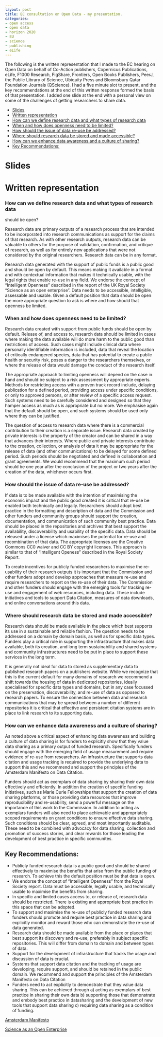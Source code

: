 ```yaml
---
layout: post
title: EC consultation on Open Data - my presentation.
categories: 
- open access
- open data
- horizon 2020
- EU
- science
- publishing
- eLife 
---
```


The following is the written representation that I made to the EC hearing on Open Data on behalf of Co-Action publishers, Copernicus Publications, eLife, F1000 Research, FigShare, Frontiers, Open Books Publishers, PeerJ, the Public Library of Science, Ubiquity Press and Bloomsbury Qatar Foundation Journals (QScience). I had a five minute slot to present, and the key recommendations at the end of this written response formed the basis of that presentation. I added one slide at the end with a personal view on some of the challenges of getting researchers to share data. 

- [Slides](#slides)
- [Written representation](#written-representation)
- [How can we define research data and what types of research data](#how-can-we-define-research-data-and-what-types-of-research-data)
- [When and how does openness need to be limited?](#when-and-how-does-openness-need-to-be-limited?)
- [How should the issue of data re-use be addressed?](#how-should-the-issue-of-data-re-use-be-addressed?)
- [Where should research data be stored and made accessible?](#where-should-research-data-be-stored-and-made-accessible?)
- [How can we enhance data awareness and a culture of sharing?](#how-can-we-enhance-data-awareness-and-a-culture-of-sharing?)
- [Key Recommendations:](#key-recommendations)


# <a id="slides"></a> Slides

<script async class="speakerdeck-embed" data-id="0951acc0c59301306b9616ef2e465d1f" data-ratio="1.33333333333333" src="//speakerdeck.com/assets/embed.js"></script>

# <a id="written-representation"></a> Written representation 

###  <a id="how-can-we-define-research-data-and-what-types-of-research-data"></a> How can we define research data and what types of research data
should be open?

Research data are primary outputs of a research process that are intended to be incorporated into research communications as support for the claims of that research. As with other research outputs, research data can be valuable to others for the purpose of validation, confirmation, and critique of research, as well as for entirely new applications that were not considered by the original researchers. Research data can be in any format. 

Research data generated with the support of public funds is a public good and should be open by default. This means making it available in a format and with contextual information that makes it technically usable, with the legal rights that enable re-use in any field.  We endorse the concept of “Intelligent Openness” described in the report of the UK Royal Society “Science as an open enterprise”. Data needs to be accessible, intelligible, assessable and usable.  Given a default position that data should be open the more appropriate question to ask is where and how should that openness be limited.


### <a id="when-and-how-does-openness-need-to-be-limited?"></a> When and how does openness need to be limited?


Research data created with support from public funds should be open by default. Release of, and access to, research data should be limited in cases where making the data available will do more harm to the public good than restrictions of access. Such cases might include clinical data where personally identifiable information is included, data that reveal the location of critically endangered species, data that has potential to create a public health or security risk, poses a danger to the researchers themselves, or where the release of data would damage the conduct of the research itself.

The appropriate approach to limiting openness will depend on the case in hand and should be subject to a risk assessment by appropriate experts. Methods for restricting access with a proven track record include, delaying publication for a defined period, providing access under specific conditions, or only to approved persons, or after review of a specific access request. Such systems need to be carefully considered and designed so that they hamper access as much as is appropriate but no more. We emphasise again that the default should be open, and such systems should be used only where they can be justified.

The question of access to research data where there is a commercial contribution to their creation is a separate issue. Research data created by private interests is the property of the creator and can be shared in a way that advances their interests. Where public and private interests contribute to the creation, collection, or analysis of data it may be appropriate for the release of data (and other communications) to be delayed for some defined period. Such periods should be negotiated and defined in collaboration and grant agreements. We would recommend that the maximum such period should be one year after the conclusion of the project or two years after the creation of the data, whichever occurs first.


### <a id="how-should-the-issue-of-data-re-use-be-addressed?"></a> How should the issue of data re-use be addressed?



If data is to be made available with the intention of maximising the economic impact and the public good created it is critical that re-use be enabled both technically and legally. Researchers should adopt best practice in the formatting and description of data and the Commission and other funders and community groups should support the creation, documentation, and communication of such community best practice. Data should be placed in the repositories and archives that best support the availability, discoverability and usability of the specific data. Data should be released under a license which maximises the potential for re-use and recombination of that data. The appropriate licenses are the Creative Commons CC0 waiver and CC BY copyright licenses. This approach is similar to that of “Intelligent Openess” described in the Royal Society Report.

To create incentives for publicly funded researchers to maximise the re-usability of their research outputs it is important that the Commission and other funders adopt and develop approaches that measure re-use and require researchers to report on the re-use of their data. The Commission and other funders should engage with the emerging tools for tracking re-use and engagement of web resources, including data. These include initiatives and tools to support Data Citation, measures of data downloads, and online conversations around this data.


### <a id="where-should-research-data-be-stored-and-made-accessible?"></a> Where should research data be stored and made accessible?

Research data should be made available in the place which best supports its use in a sustainable and reliable fashion. The question needs to be addressed on a domain by domain basis, as well as for specific data types. Funders play a critical role in supporting the infrastructure that makes data available, both its creation, and long term sustainability and shared systems and community infrastructures need to be put in place to support these services in the long term.

It is generally not ideal for data to stored as supplementary data to published research papers on a publishers website. While we recognize that this is the current default for many domains of research we recommend a shift towards the housing of data in dedicated repositories, ideally specialised for specific data types and domains, but in any case focussed on the preservation, discoverability, and re-use of data as opposed to research papers. To ensure the connection between data and research communications that may be spread between a number of different repositories it is critical that effective and persistent citation systems are in place to link research to its supporting data. 

### <a id="how-can-we-enhance-data-awareness-and-a-culture-of-sharing?"></a> How can we enhance data awareness and a culture of sharing?

As noted above a critical aspect of enhancing data awareness and building a culture of data sharing is for funders to explicitly show that they value data sharing as a primary output of funded research. Specifically funders should engage with the emerging field of usage measurement and require evidence of re-use from researchers. An infrastructure that supports data citation and usage tracking is required to provide the underlying data to support this and we recommend and support the principles of the Amsterdam Manifesto on Data Citation. 

Funders should act as exemplars of data sharing by sharing their own data effectively and efficiently. In addition the creation of specific funding initiatives, such as Marie Curie Fellowships  that support the creation of data sharing platforms, or those providing data resources that improve reproducibility and re-usability, send a powerful message on the importance of this work to the Commission. In addition to acting as exemplars funders will also need to place achievable and appropriately scoped requirements on grant conditions to ensure effective data sharing. Such conditions should be clear, agreed, and most importantly auditable. These need to be combined with advocacy for data sharing, collection and promotion of success stories, and clear rewards for those leading the development of best practice in specific communites.

## <a id="key-recommendations"></a> Key Recommendations:

- Publicly funded research data is a public good and should be shared effectively to maximise the benefits that arise from the public funding of research. To achieve this the default position must be that data is open.
- We endorse the concept of “Intelligent Openness” from the Royal Society report. Data must be accessible, legally usable, and technically usable to maximise the benefits from sharing.
- In specific and limited cases access to, or release of, research data should be restricted. There is existing and appropriate best practice in this space that can be adopted.
- To support and maximise the re-use of publicly funded research data funders should promote and require best practice in data sharing and explicitly monitor and reward those who can demonstrate the re-use of data generated.
- Research data should be made available from the place or places that best support its discovery and re-use, preferably in subject specific repositories. This will differ from domain to domain and between types of data. 
- Support for the development of infrastructure that tracks the usage and discussion of data is crucial. 
- Systems that support data citation and the tracking of usage are developing, require support, and should be retained in the public domain. We recommend and support the principles of the Amsterdam Manifesto on Data Citation
- Funders need to act explicitly to demonstrate that they value data sharing. This can be achieved through a) acting as exemplars of best practice in sharing their own data b) supporting those that demonstrate and embody best practice in datasharing and the development of new tools that support data sharing c) requiring data sharing as a condition of funding.

[Amsterdam Manifesto](http://www.force11.org/AmsterdamManifesto)

[Science as an Open Enterprise](http://royalsociety.org/uploadedFiles/Royal_Society_Content/policy/projects/sape/2012-06-20-SAOE.pdf)